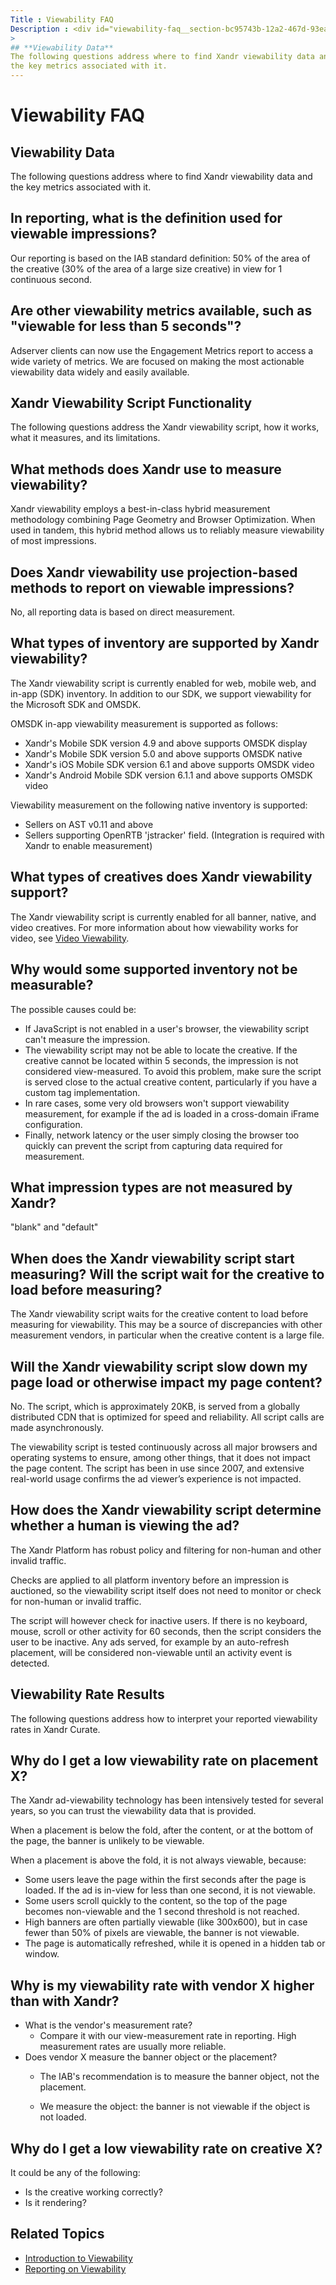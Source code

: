 ```yaml
---
Title : Viewability FAQ
Description : <div id="viewability-faq__section-bc95743b-12a2-467d-93ea-eee195d720c3"
>
## **Viewability Data**
The following questions address where to find Xandr viewability data and
the key metrics associated with it.
---
```



# Viewability FAQ



<div id="viewability-faq__section-bc95743b-12a2-467d-93ea-eee195d720c3"
>

## **Viewability Data**

The following questions address where to find Xandr viewability data and
the key metrics associated with it.





## In reporting, what is the definition used for viewable impressions?

Our reporting is based on the IAB standard definition: 50% of the area
of the creative (30% of the area of a large size creative) in view for 1
continuous second.





## Are other viewability metrics available, such as "viewable for less than 5 seconds"?

Adserver clients can now use the Engagement Metrics report to access a
wide variety of metrics. We are focused on making the most actionable
viewability data widely and easily available.



<div id="viewability-faq__section-6412a591-70a3-4658-91c0-2408963ab009"
>

## **Xandr Viewability Script Functionality**

The following questions address the Xandr
viewability script, how it works, what it measures, and its limitations.



<div id="viewability-faq__section-870def4f-6947-4252-ac5f-35129b55a96a"
>

## What methods does Xandr use to measure viewability?

Xandr viewability employs a best-in-class hybrid
measurement methodology combining Page Geometry and Browser
Optimization. When used in tandem, this hybrid method allows us to
reliably measure viewability of most impressions.



<div id="viewability-faq__section-036814ec-6c72-45b1-8d05-a721cca041bb"
>

## Does Xandr viewability use projection-based methods to report on viewable impressions?

No, all reporting data is based on direct measurement.



<div id="viewability-faq__section-29de4a19-3b2b-44a9-879d-d7d825ca4777"
>

## What types of inventory are supported by Xandr viewability?

The Xandr viewability script is currently
enabled for web, mobile web, and in-app (SDK) inventory. In addition to
our SDK, we support viewability for the Microsoft SDK and OMSDK.

OMSDK in-app viewability measurement is supported as follows:

- Xandr's Mobile SDK version 4.9 and above
  supports OMSDK display
- Xandr's Mobile SDK version 5.0 and above
  supports OMSDK native
- Xandr's iOS Mobile SDK version 6.1 and above
  supports OMSDK video
- Xandr's Android Mobile SDK version 6.1.1 and
  above supports OMSDK video

Viewability measurement on the following native inventory is supported:

- Sellers on AST v0.11 and above
- Sellers supporting OpenRTB 'jstracker' field. (Integration is required
  with Xandr to enable measurement)



<div id="viewability-faq__section-0aa64dca-133c-4412-872b-f14c0b2c10a5"
>

## What types of creatives does Xandr viewability support?

The Xandr viewability script is currently
enabled for all banner, native, and video creatives. For more
information about how viewability works for video, see
<a href="video-viewability.html" class="xref">Video Viewability</a>.





## Why would some supported inventory not be measurable?

The possible causes could be:

- If JavaScript is not enabled in a user's browser, the viewability
  script can't measure the impression.
- The viewability script may not be able to locate the creative. If the
  creative cannot be located within 5 seconds, the impression is not
  considered view-measured. To avoid this problem, make sure the script
  is served close to the actual creative content, particularly if you
  have a custom tag implementation.
- In rare cases, some very old browsers won't support viewability
  measurement, for example if the ad is loaded in a cross-domain iFrame
  configuration.
- Finally, network latency or the user simply closing the browser too
  quickly can prevent the script from capturing data required for
  measurement.



<div id="viewability-faq__section-80c591dd-dd5e-46bf-9282-49db4a184a31"
>

## What impression types are not measured by Xandr?

"blank" and "default"



<div id="viewability-faq__section-034839e9-7836-4f0d-94b1-a0e863a816f5"
>

## When does the Xandr viewability script start measuring? Will the script wait for the creative to load before measuring?

The Xandr viewability script waits for the
creative content to load before measuring for viewability. This may be a
source of discrepancies with other measurement vendors, in particular
when the creative content is a large file.



<div id="viewability-faq__section-ecb344c1-fc6b-4415-b25a-e441584a1f26"
>

## Will the Xandr viewability script slow down my page load or otherwise impact my page content?

No. The script, which is approximately 20KB, is served from a globally
distributed CDN that is optimized for speed and reliability. All script
calls are made asynchronously.

The viewability script is tested continuously across all major browsers
and operating systems to ensure, among other things, that it does not
impact the page content. The script has been in use since 2007, and
extensive real-world usage confirms the ad viewer’s experience is not
impacted.



<div id="viewability-faq__section-5e886031-5e6b-40d8-959d-37d7b0867df8"
>

## How does the Xandr viewability script determine whether a human is viewing the ad?

The Xandr Platform has robust policy and
filtering for non-human and other invalid traffic.

Checks are applied to all platform inventory before an impression is
auctioned, so the viewability script itself does not need to monitor or
check for non-human or invalid traffic.

The script will however check for inactive users. If there is no
keyboard, mouse, scroll or other activity for 60 seconds, then the
script considers the user to be inactive. Any ads served, for example by
an auto-refresh placement, will be considered non-viewable until an
activity event is detected.



<div id="viewability-faq__section-163fae9c-7ce0-4684-9fdc-472d7dd5db23"
>

## **Viewability Rate Results**

The following questions address how to interpret your reported
viewability rates in Xandr Curate.



<div id="viewability-faq__section-16813781-b482-40c7-8fc4-054348828629"
>

## Why do I get a low viewability rate on placement X?

The Xandr ad-viewability technology has been
intensively tested for several years, so you can trust the viewability
data that is provided.

When a placement is below the fold, after the content, or at the bottom
of the page, the banner is unlikely to be viewable.

When a placement is above the fold, it is not always viewable, because:

- Some users leave the page within the first seconds after the page is
  loaded. If the ad is in-view for less than one second, it is not
  viewable.
- Some users scroll quickly to the content, so the top of the page
  becomes non-viewable and the 1 second threshold is not reached.
- High banners are often partially viewable (like 300x600), but in case
  fewer than 50% of pixels are viewable, the banner is not viewable.
- The page is automatically refreshed, while it is opened in a hidden
  tab or window.



<div id="viewability-faq__section-e5e3bc43-4687-4025-8dcb-30cd2216b455"
>

## Why is my viewability rate with vendor X higher than with Xandr?

<div id="viewability-faq__p-0a48034f-5eb2-48cc-ac4b-2955d36d942d"
>

- What is the vendor's measurement rate?
  - Compare it with our view-measurement rate in reporting. High
    measurement rates are usually more reliable.
- Does vendor X measure the banner object or the placement?
  - The IAB's recommendation is to measure the banner object, not the
    placement.

  - We measure the object: the banner is not viewable if the object is
    not loaded.





<div id="viewability-faq__section-8ef530f9-f587-4f58-8183-72ddd104cf0c"
>

## Why do I get a low viewability rate on creative X?

It could be any of the following:

- Is the creative working correctly?
- Is it rendering?



<div id="viewability-faq__section-255adebb-405f-4a66-9bb7-10040f1be344"
>

## **Related Topics**

- <a href="introduction-to-viewability.html" class="xref">Introduction to
  Viewability</a>
- <a href="reporting-on-viewability.html" class="xref">Reporting on
  Viewability</a>






